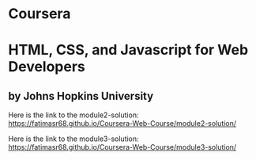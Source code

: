 # Coursera
# HTML, CSS, and Javascript for Web Developers
## by Johns Hopkins University

Here is the link to the module2-solution:
https://fatimasr68.github.io/Coursera-Web-Course/module2-solution/

Here is the link to the module3-solution: 
https://fatimasr68.github.io/Coursera-Web-Course/module3-solution/
